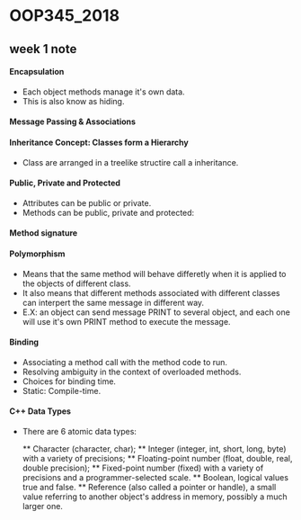 # OOP345_2018

## week 1 note

#### Encapsulation

* Each object methods manage it's own data.
* This is also know as hiding.

#### Message Passing & Associations

#### Inheritance Concept: Classes form a Hierarchy
* Class are arranged in a treelike structire call a inheritance.

#### Public, Private and Protected
* Attributes can be public or private.
* Methods can be public, private and protected:

#### Method signature

#### Polymorphism
* Means that the same method will behave differetly when it is applied to the objects of different class.
* It also means that different methods associated with different classes can interpert the same message in different way.
* E.X: an object can send message PRINT to several object, and each one will use it's own PRINT method to execute the message.

#### Binding 
* Associating a method call with the method code to run.
* Resolving ambiguity in the context of overloaded methods.
* Choices for binding time.
* Static: Compile-time.

#### C++ Data Types
* There are 6 atomic data types:

    ** Character (character, char);
    ** Integer (integer, int, short, long, byte) with a variety of precisions;
    ** Floating-point number (float, double, real, double precision);
    ** Fixed-point number (fixed) with a variety of precisions and a programmer-selected scale.
    ** Boolean, logical values true and false.
    ** Reference (also called a pointer or handle), a small value referring to another object's address in memory, possibly a much larger one.
